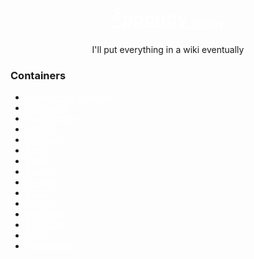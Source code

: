 <a style="color:white" href="https://sppongy.com"><h1 align="center"><sup>S</sup>ppongy<sub>.com</sub></h1></a>
<p align="center"> I'll put everything in a wiki eventually</p>

### Containers
- <a style="color:white" href="https://github.com/NginxProxyManager/nginx-proxy-manager">Nginx Proxy Manager</a>
- <a style="color:white" href="https://github.com/linuxserver/docker-wireguard">Wireguard</a>
- <a style="color:white" href="https://github.com/dani-garcia/vaultwarden">Vaultwarden</a>
- <a style="color:white" href="https://github.com/jellyfin/jellyfin">Jellyfin</a>
- <a style="color:white" href="https://github.com/Fallenbagel/jellyseerr">Jellyseerr</a>
- <a style="color:white" href="https://github.com/Kareadita/Kavita">Kavita</a>
- <a style="color:white" href="https://github.com/Sonarr/Sonarr">Sonarr</a>
- <a style="color:white" href="https://github.com/Radarr/Radarr/">Radarr</a>
- <a style="color:white" href="https://github.com/Prowlarr/Prowlarr">Prowlarr</a>
- <a style="color:white" href="https://github.com/morpheus65535/bazarr">Bazarr</a>
- <a style="color:white" href="https://github.com/kiranshila/Doplarr">Doplarr</a>
- <a style="color:white" href="https://github.com/qbittorrent/qBittorrent">qBittorrent</a>
- <a style="color:white" href="https://github.com/sabnzbd/sabnzbd">SABnzbd</a>
- <a style="color:white" href="https://github.com/go-gitea/gitea">Gitea</a>
- <a style="color:white" href="https://github.com/benphelps/homepage">Homepage</a>
